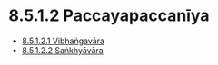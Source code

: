 

# 8.5.1.2 Paccayapaccanīya

* [8.5.1.2.1 Vibhaṅgavāra](8.5.1.2/8.5.1.2.1.md)
* [8.5.1.2.2 Saṅkhyāvāra](8.5.1.2/8.5.1.2.2.md)



